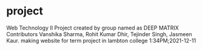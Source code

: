 # project
Web Technology II Project created by group named as DEEP MATRIX
Contributors
 Vanshika Sharma,
 Rohit Kumar Dhir,
 Tejinder Singh,
 Jasmeen Kaur.
making website for term project in lambton college
1:34PM;2021-12-11
